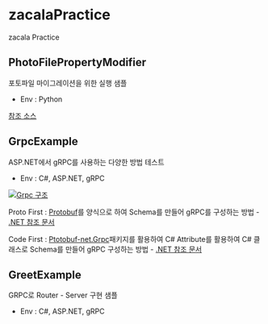 # zacalaPractice

zacala Practice

## PhotoFilePropertyModifier

포토파일 마이그레이션을 위한 실행 샘플

- Env : Python

[참조 소스](https://github.com/dsouzawilbur/Scripts/blob/master/Change_Photo_Taken_Time.py)

## GrpcExample

ASP.NET에서 gRPC를 사용하는 다양한 방법 테스트

- Env : C#, ASP.NET, gRPC

[![Grpc 구조](https://grpc.io/img/grpc-dotnet-packages.svg)](https://grpc.io/blog/grpc-on-dotnetcore/)

Proto First : [Protobuf](https://developers.google.com/protocol-buffers/docs/overview)를 양식으로 하여 Schema를 만들어 gRPC를 구성하는 방법 - [.NET 참조 문서](https://docs.microsoft.com/en-us/aspnet/core/grpc/protobuf?view=aspnetcore-6.0)

Code First : [Ptotobuf-net.Grpc](https://github.com/protobuf-net/protobuf-net.Grpc)패키지를 활용하여 C# Attribute를 활용하여 C# 클래스로 Schema를 만들어 gRPC 구성하는 방법 - [.NET 참조 문서](https://docs.microsoft.com/en-us/aspnet/core/grpc/code-first?view=aspnetcore-6.0)

## GreetExample

GRPC로 Router - Server 구현 샘플

- Env : C#, ASP.NET, gRPC
